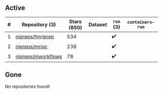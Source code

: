## Active
| # | Repository (3) | Stars (850) | Dataset | `run` (3) | `containers-run` |
| --- | --- | --- | --- | --- | --- |
| 1 | [nipreps/fmriprep](https://github.com/nipreps/fmriprep) | 534 |  | :heavy_check_mark: |  |
| 2 | [nipreps/mriqc](https://github.com/nipreps/mriqc) | 238 |  | :heavy_check_mark: |  |
| 3 | [nipreps/niworkflows](https://github.com/nipreps/niworkflows) | 78 |  | :heavy_check_mark: |  |

## Gone
No repositories found!
